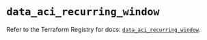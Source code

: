 # `data_aci_recurring_window`

Refer to the Terraform Registry for docs: [`data_aci_recurring_window`](https://registry.terraform.io/providers/ciscodevnet/aci/2.17.0/docs/data-sources/recurring_window).
